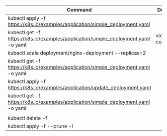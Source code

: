 | Command  | Description  |
|---|---|
| kubectl apply -f https://k8s.io/examples/application/simple_deployment.yaml | |
| kubectl get -f https://k8s.io/examples/application/simple_deployment.yaml -o yaml | view the live configuration |
| kubectl scale deployment/nginx-deployment --replicas=2 | |
| kubectl get -f https://k8s.io/examples/application/simple_deployment.yaml -o yaml | |
| kubectl apply -f https://k8s.io/examples/application/update_deployment.yaml | |
| kubectl get -f https://k8s.io/examples/application/simple_deployment.yaml -o yaml | |
| | |
| kubectl delete -f <filename> | |
| kubectl apply -f <directory/> --prune -l <labels> | |
